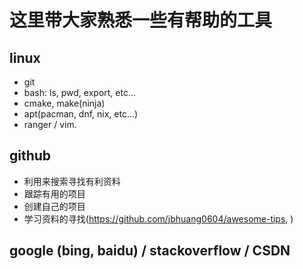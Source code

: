 # 这里带大家熟悉一些有帮助的工具

## linux
- git
- bash: ls, pwd, export, etc...
- cmake, make(ninja)
- apt(pacman, dnf, nix, etc...)
- ranger / vim.

## github
- 利用来搜索寻找有利资料
- 跟踪有用的项目
- 创建自己的项目
- 学习资料的寻找(https://github.com/jbhuang0604/awesome-tips, )

## google (bing, baidu) / stackoverflow / CSDN

